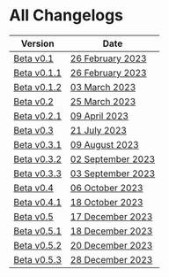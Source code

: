 # All Changelogs

| Version                       | Date                                |
|-------------------------------|-------------------------------------|
| [Beta v0.1](beta-v0.1.md)     | [26 February 2023](beta-v0.1.md)    |
| [Beta v0.1.1](beta-v0.1.1.md) | [26 February 2023](beta-v0.1.1.md)  |
| [Beta v0.1.2](beta-v0.1.2.md) | [03 March 2023](beta-v0.1.2.md)     |
| [Beta v0.2](beta-v0.2.md)     | [25 March 2023](beta-v0.2.md)       |
| [Beta v0.2.1](beta-v0.2.1.md) | [09 April 2023](beta-v0.2.1.md)     |
| [Beta v0.3](beta-v0.3.md)     | [21 July 2023](beta-v0.3.md)        |
| [Beta v0.3.1](beta-v0.3.1.md) | [09 August 2023](beta-v0.3.1.md)    |
| [Beta v0.3.2](beta-v0.3.2.md) | [02 September 2023](beta-v0.3.2.md) |
| [Beta v0.3.3](beta-v0.3.3.md) | [03 September 2023](beta-v0.3.3.md) |
| [Beta v0.4](beta-v0.4.md)     | [06 October 2023](beta-v0.4.md)     |
| [Beta v0.4.1](beta-v0.4.1.md) | [18 October 2023](beta-v0.4.1.md)   |
| [Beta v0.5](beta-v0.5.md)     | [17 December 2023](beta-v0.5.md)    |
| [Beta v0.5.1](beta-v0.5.1.md) | [18 December 2023](beta-v0.5.1.md)  |
| [Beta v0.5.2](beta-v0.5.2.md) | [20 December 2023](beta-v0.5.2.md)  |
| [Beta v0.5.3](beta-v0.5.3.md) | [28 December 2023](beta-v0.5.3.md)  |
